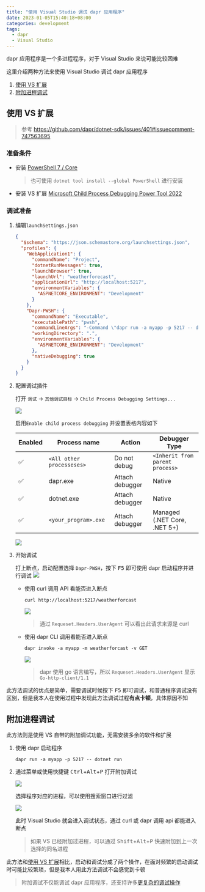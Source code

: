 ```yaml
---
title: "使用 Visual Studio 调试 dapr 应用程序"
date: 2023-01-05T15:40:18+08:00
categories: development
tags:
  - dapr
  - Visual Studio
---
```


dapr 应用程序是一个多进程程序，对于 Visual Studio 来说可能比较困难

这里介绍两种方法来使用 Visual Studio 调试 dapr 应用程序

1. [使用 VS 扩展](#使用-vs-扩展)
2. [附加进程调试](#附加进程调试)

## 使用 VS 扩展

> 参考 <https://github.com/dapr/dotnet-sdk/issues/401#issuecomment-747563695>

### 准备条件

- 安装 [PowerShell 7 / Core](https://docs.microsoft.com/en-us/powershell/scripting/install/installing-powershell-core-on-windows)
  > 也可使用 `dotnet tool install --global PowerShell` 进行安装
- 安装 VS 扩展 [Microsoft Child Process Debugging Power Tool 2022](https://marketplace.visualstudio.com/items?itemName=vsdbgplat.MicrosoftChildProcessDebuggingPowerTool2022)

### 调试准备

1. 编辑`launchSettings.json`

   ```json {hl_lines=["14-23"]}
   {
     "$schema": "https://json.schemastore.org/launchsettings.json",
     "profiles": {
       "WebApplication1": {
         "commandName": "Project",
         "dotnetRunMessages": true,
         "launchBrowser": true,
         "launchUrl": "weatherforecast",
         "applicationUrl": "http://localhost:5217",
         "environmentVariables": {
           "ASPNETCORE_ENVIRONMENT": "Development"
         }
       },
       "Dapr-PWSH": {
         "commandName": "Executable",
         "executablePath": "pwsh",
         "commandLineArgs": "-Command \"dapr run -a myapp -p 5217 -- dotnet run --no-build\"",
         "workingDirectory": ".",
         "environmentVariables": {
           "ASPNETCORE_ENVIRONMENT": "Development"
         },
         "nativeDebugging": true
       }
     }
   }
   ```

2. 配置调试插件

   打开 `调试` -> `其他调试目标` -> `Child Process Debugging Settings...`

   ![](./child-process-debugging-settings.png)

   启用`Enable child process debugging` 并设置表格内容如下

   | Enabled | Process name              | Action          | Debugger Type                   |
   | ------- | ------------------------- | --------------- | ------------------------------- |
   | ✅      | `<All other processeses>` | Do not debug    | `<Inherit from parent process>` |
   | ✅      | dapr.exe                  | Attach debugger | Native                          |
   | ✅      | dotnet.exe                | Attach debugger | Native                          |
   | ✅      | `<your_program>.exe`      | Attach debugger | Managed (.NET Core, .NET 5+)    |

   [![](./child-process-debugging-settings-configure.png)](child-process-debugging-settings-configure.png)

3. 开始调试

   打上断点，启动配置选择 `Dapr-PWSH`，按下 <kbd>F5</kbd> 即可使用 dapr 启动程序并进行调试
   ![](./select-launch-profile.png)

   - 使用 curl 调用 API 看能否进入断点

     ```shell
     curl http://localhost:5217/weatherforcast
     ```

     ![](./curl-call-api.png)

     > 通过 `Requeset.Headers.UserAgent` 可以看出此请求来源是 curl

   - 使用 dapr CLI 调用看能否进入断点

     ```shell
     dapr invoke -a myapp -m weatherforcast -v GET
     ```

     ![](./dapr-call-api.png)

     > dapr 使用 go 语言编写，所以 `Requeset.Headers.UserAgent` 显示 `Go-http-client/1.1`

此方法调试的优点是简单，需要调试时候按下 <kbd>F5</kbd> 即可调试，和普通程序调试没有区别，但是我本人在使用过程中发现此方法调试过程**有点卡顿**，具体原因不知

## 附加进程调试

此方法则是使用 VS 自带的附加调试功能，无需安装多余的软件和扩展

1.  使用 dapr 启动程序

    ```shell
    dapr run -a myapp -p 5217 -- dotnet run
    ```

2.  通过菜单或使用快捷键 <kbd>Ctrl</kbd>+<kbd>Alt</kbd>+<kbd>P</kbd> 打开附加调试

    ![](./attach-debugging.png)

    选择程序对应的进程，可以使用搜索窗口进行过滤

    ![](./choose-process.png)

    此时 Visual Studio 就会进入调试状态，通过 curl 或 dapr 调用 api 都能进入断点

    > 如果 VS 已经附加过进程，可以通过 <kbd>Shift</kbd>+<kbd>Alt</kbd>+<kbd>P</kbd> 快速附加到上一次选择的同名进程

此方法和[使用 VS 扩展](#使用-vs-扩展)相比，启动和调试分成了两个操作，在面对频繁的启动调试时可能比较繁琐，但是我本人用此方法调试不会感觉到卡顿

> 附加调试不仅能调试 dapr 应用程序，还支持许多[更复杂的调试操作](https://learn.microsoft.com/zh-cn/visualstudio/debugger/attach-to-running-processes-with-the-visual-studio-debugger?view=vs-2022)
